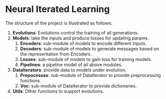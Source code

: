 # Neural Iterated Learning

The structure of the project is illustrated as follows:

1. **Evolutions**: Evolutions control the training of all generations.
2. **Models**: take the inputs and produce losses for updating params.
   1. **Encoders**: sub-module of models to encode different inputs.
   2. **Decoders**: sub-module of models to generate messages based on the 
        representation from Encoders.
   3. **Losses**: sub-module of models to gain loss for training models.
   4. **Pipelines**: a pipeline model of all above modules.
3. **DataIterators**: provide data to models under evolution.
   1. **Prepocesses**: sub-module of DataIterator to provide preprocessing 
    functions.
   2. **Voc**: sub-module of DataIterator to provide dictionaries.
4. **Utils**: Other functions to support evolutions.